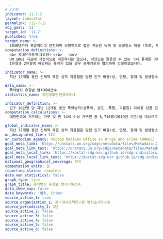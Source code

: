 ```yaml
---
# 3유형
indicator: 11.7.2
layout: indicator
permalink: /11-7-2/
sdg_goal: '11'
target_id: '11.7'
published: true
target_name: >-
  2030년까지 포괄적이고 안전하며 보편적으로 접근 가능한 녹색 및 공공장소 제공 (특히, 여성, 아동, 노인, 장애인)
computation_definitions: >-
  <b> 국내유사통계(3유형) </b>   <br>
  UN SDGs 지표에 직접적으로 대응하지는 않으나, 대안으로 활용할 수 있는 국내 통계를 의미합니다.    <br> 
  1유형과 2유형에 해당하는 통계가 없을 경우 관계기관과 협의하여 선정하였습니다.  

indicator_name: >-
  지난 12개월 동안 신체적 혹은 성적 괴롭힘을 당한 인구 비율(성, 연령, 장애 및 발생장소별)

data_name: >-
  폭력범죄 유형별 범죄피해건수 
statistics_name: 국민생활안전실태조사

indicator_definition: >-
  인구 10만명 당 지난 12개월 동안 폭력범죄(성폭력, 강도, 폭행, 괴롭힘) 피해를 당한 건수
computation_calculations: >-
  대한민국에 거주하는 가구 및 만 14세 이상 가구원 중 6,710명(2019년 기준)을 대상으로 면접조사

global_indicator_name: >-
  지난 12개월 동안 신체적 혹은 성적 괴롭힘을 당한 인구 비율(성, 연령, 장애 및 발생장소별)
un_designated_tier: III
un_custodian_agency: United Nations Office on Drugs and Crime (UNODC)
goal_meta_link: 'https://unstats.un.org/sdgs/metadata/files/Metadata-11-07-02.pdf'
goal_meta_link_text: 'https://unstats.un.org/sdgs/metadata/files/Metadata-11-07-02.pdf'
goal_meta_local_link: 'https://kostat-sdg-kor.github.io/sdg-indicators/public/data/Metadata-11-07-02_KOR.pdf'
goal_meta_local_link_text: 'https://kostat-sdg-kor.github.io/sdg-indicators/public/data/Metadata-11-07-02_KOR.pdf'
national_geographical_coverage: 전국
computation_units: 건
reporting_status: complete
data_non_statistical: false
graph_type: line
graph_title: 폭력범죄 유형별 범죄피해건수
data_show_map: false
data_keywords: '범죄, Crime'
source_active_1: true
source_organisation_1: 한국형사정책연구원 범죄조사연구실
source_periodicity_1: 2년
source_active_2: false
source_active_3: false
source_active_4: false
source_active_5: false
source_active_6: false
---
```

